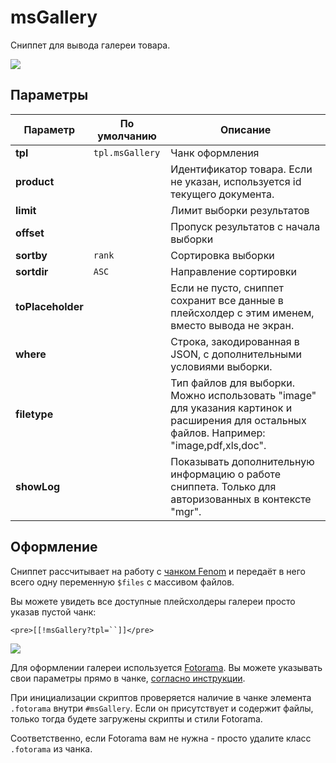 # msGallery

Сниппет для вывода галереи товара.

[![](https://file.modx.pro/files/7/0/7/70795a067dcbc05e6cd13448ce196381s.jpg)](https://file.modx.pro/files/7/0/7/70795a067dcbc05e6cd13448ce196381.png)

## Параметры

| Параметр          | По умолчанию    | Описание                                                                                                                                   |
| ----------------- | --------------- | ------------------------------------------------------------------------------------------------------------------------------------------ |
| **tpl**           | `tpl.msGallery` | Чанк оформления                                                                                                                            |
| **product**       |                 | Идентификатор товара. Если не указан, используется id текущего документа.                                                                  |
| **limit**         |                 | Лимит выборки результатов                                                                                                                  |
| **offset**        |                 | Пропуск результатов с начала выборки                                                                                                       |
| **sortby**        | `rank`          | Сортировка выборки                                                                                                                         |
| **sortdir**       | `ASC`           | Направление сортировки                                                                                                                     |
| **toPlaceholder** |                 | Если не пусто, сниппет сохранит все данные в плейсхолдер с этим именем, вместо вывода не экран.                                            |
| **where**         |                 | Строка, закодированная в JSON, с дополнительными условиями выборки.                                                                        |
| **filetype**      |                 | Тип файлов для выборки. Можно использовать "image" для указания картинок и расширения для остальных файлов. Например: "image,pdf,xls,doc". |
| **showLog**       |                 | Показывать дополнительную информацию о работе сниппета. Только для авторизованных в контексте "mgr".                                       |

<!--@include: ../parts/tip-general-properties.md-->

## Оформление

Сниппет рассчитывает на работу с [чанком Fenom][2] и передаёт в него всего одну переменную `$files` с массивом файлов.

Вы можете увидеть все доступные плейсхолдеры галереи просто указав пустой чанк:

```modx
<pre>[[!msGallery?tpl=``]]</pre>
```

[![](https://file.modx.pro/files/0/b/a/0babb052b84702f8ca9a9f32eda62312s.jpg)](https://file.modx.pro/files/0/b/a/0babb052b84702f8ca9a9f32eda62312.png)

Для оформлении галереи используется [Fotorama][3].
Вы можете указывать свои параметры прямо в чанке, [согласно инструкции][4].

При инициализации скриптов проверяется наличие в чанке элемента `.fotorama` внутри `#msGallery`.
Если он присутствует и содержит файлы, только тогда будете загружены скрипты и стили Fotorama.

Соответственно, если Fotorama вам не нужна - просто удалите класс `.fotorama` из чанка.

[2]: /components/pdotools/parser
[3]: http://fotorama.io/
[4]: http://fotorama.io/customize/options/
